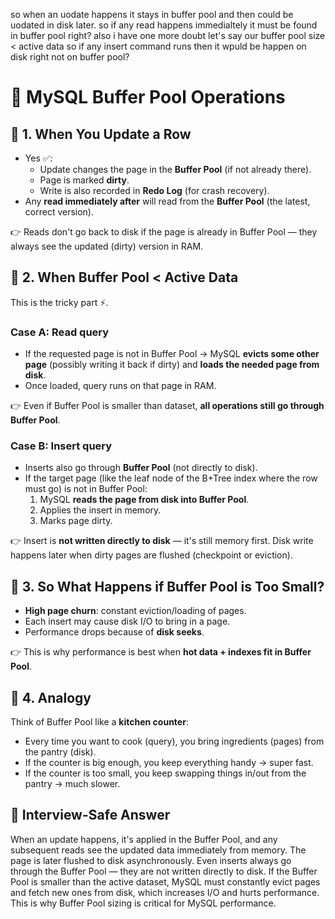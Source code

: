 so when an uodate happens it stays in buffer pool and then could be uodated in disk later. so if any read happens immedialtely it must be found in buffer pool right? also i have one more doubt let's say our buffer pool size < active data so if any insert command runs then it wpuld be happen on disk right not on buffer pool?

# 📌 MySQL Buffer Pool Operations

## 📌 1. When You Update a Row

* Yes ✅:
   * Update changes the page in the **Buffer Pool** (if not already there).
   * Page is marked **dirty**.
   * Write is also recorded in **Redo Log** (for crash recovery).
* Any **read immediately after** will read from the **Buffer Pool** (the latest, correct version).

👉 Reads don't go back to disk if the page is already in Buffer Pool — they always see the updated (dirty) version in RAM.

## 📌 2. When Buffer Pool < Active Data

This is the tricky part ⚡.

### Case A: Read query
* If the requested page is not in Buffer Pool → MySQL **evicts some other page** (possibly writing it back if dirty) and **loads the needed page from disk**.
* Once loaded, query runs on that page in RAM.

👉 Even if Buffer Pool is smaller than dataset, **all operations still go through Buffer Pool**.

### Case B: Insert query
* Inserts also go through **Buffer Pool** (not directly to disk).
* If the target page (like the leaf node of the B+Tree index where the row must go) is not in Buffer Pool:
   1. MySQL **reads the page from disk into Buffer Pool**.
   2. Applies the insert in memory.
   3. Marks page dirty.

👉 Insert is **not written directly to disk** — it's still memory first. Disk write happens later when dirty pages are flushed (checkpoint or eviction).

## 📌 3. So What Happens if Buffer Pool is Too Small?

* **High page churn**: constant eviction/loading of pages.
* Each insert may cause disk I/O to bring in a page.
* Performance drops because of **disk seeks**.

👉 This is why performance is best when **hot data + indexes fit in Buffer Pool**.

## 📌 4. Analogy

Think of Buffer Pool like a **kitchen counter**:
* Every time you want to cook (query), you bring ingredients (pages) from the pantry (disk).
* If the counter is big enough, you keep everything handy → super fast.
* If the counter is too small, you keep swapping things in/out from the pantry → much slower.

## 🎯 Interview-Safe Answer

When an update happens, it's applied in the Buffer Pool, and any subsequent reads see the updated data immediately from memory. The page is later flushed to disk asynchronously. Even inserts always go through the Buffer Pool — they are not written directly to disk. If the Buffer Pool is smaller than the active dataset, MySQL must constantly evict pages and fetch new ones from disk, which increases I/O and hurts performance. This is why Buffer Pool sizing is critical for MySQL performance.